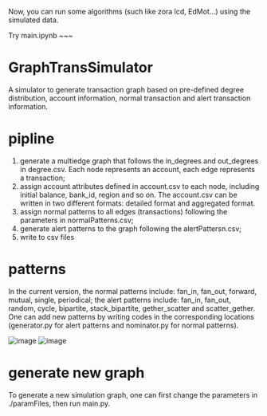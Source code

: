 Now, you can run some algorithms (such like zora lcd, EdMot...) using the simulated data. 

Try main.ipynb ~~~

# GraphTransSimulator
A simulator to generate transaction graph based on pre-defined degree distribution, account information, normal transaction and alert transaction information.


# pipline
1. generate a multiedge graph that follows the in\_degrees and out\_degrees in degree.csv. Each node represents an account, each edge represents a transaction;
2. assign account attributes defined in account.csv to each node, including initial balance, bank_id, region and so on. The account.csv can be written in two different formats: detailed format and aggregated format.
3. assign normal patterns to all edges (transactions) following the parameters in normalPatterns.csv;
4. generate alert patterns to the graph following the alertPattersn.csv;
5. write to csv files

# patterns
In the current version, the normal patterns include: fan\_in, fan\_out, forward, mutual, single, periodical; the alert patterns include: fan\_in, fan_out, random, cycle, bipartite, stack\_bipartite, gether_scatter and scatter\_gether.
One can add new patterns by writing codes in the corresponding locations (generator.py for alert patterns and nominator.py for normal patterns).

![image](https://git.creditx.com/lisong/graphtranssimulator/blob/master/pics/normalPatterns.png)
![image](https://git.creditx.com/lisong/graphtranssimulator/blob/master/pics/alertPatterns.png)

# generate new graph
To generate a new simulation graph, one can first change the parameters in ./paramFiles, then run main.py.
